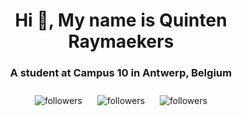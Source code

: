 <h1 align="center">Hi 👋, My name is Quinten Raymaekers</h1>
<h3 align="center">A student at Campus 10 in Antwerp, Belgium</h3>

<p align="center">
    <img alt="followers" title="Follow me on Github" src="https://img.shields.io/github/followers/Quinten-14?color=236ad3&style=for-the-badge&logo=github&label=Follow" style="margin: 10px;"/>
    <img alt="followers" title="View me on Github" src="https://img.shields.io/github/watchers/Quinten-14/Quinten-14?color=236ad3&style=for-the-badge&logo=github&label=Views" style="margin: 10px;"/>
    <img alt="followers" title="Star me on Github" src="https://img.shields.io/github/stars/Quinten-14?color=236ad3&style=for-the-badge&logo=github&label=Stars" style="margin: 10px;"/>
</p>

